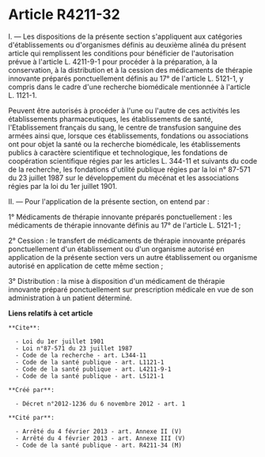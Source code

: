 # Article R4211-32

I. ― Les dispositions de la présente section s'appliquent aux catégories d'établissements ou d'organismes définis au deuxième
alinéa du présent article qui remplissent les conditions pour bénéficier de l'autorisation prévue à l'article L. 4211-9-1
pour procéder à la préparation, à la conservation, à la distribution et à la cession des médicaments de thérapie innovante
préparés ponctuellement définis au 17° de l'article L. 5121-1, y compris dans le cadre d'une recherche biomédicale mentionnée
à l'article L. 1121-1. 

Peuvent être autorisés à procéder à l'une ou l'autre de ces activités les établissements pharmaceutiques, les établissements
de santé, l'Etablissement français du sang, le centre de transfusion sanguine des armées ainsi que, lorsque ces
établissements, fondations ou associations ont pour objet la santé ou la recherche biomédicale, les établissements publics à
caractère scientifique et technologique, les fondations de coopération scientifique régies par les articles L. 344-11 et
suivants du code de la recherche, les fondations d'utilité publique régies par la loi n° 87-571 du 23 juillet 1987 sur le
développement du mécénat et les associations régies par la loi du 1er juillet 1901. 

II. ― Pour l'application de la présente section, on entend par : 

1° Médicaments de thérapie innovante préparés ponctuellement : les médicaments de thérapie innovante définis au 17° de
l'article L. 5121-1 ; 

2° Cession : le transfert de médicaments de thérapie innovante préparés ponctuellement d'un établissement ou d'un organisme
autorisé en application de la présente section vers un autre établissement ou organisme autorisé en application de cette même
section ; 

3° Distribution : la mise à disposition d'un médicament de thérapie innovante préparé ponctuellement sur prescription
médicale en vue de son administration à un patient déterminé.

**Liens relatifs à cet article**

	**Cite**:

	  - Loi du 1er juillet 1901
	  - Loi n°87-571 du 23 juillet 1987
	  - Code de la recherche - art. L344-11
	  - Code de la santé publique - art. L1121-1
	  - Code de la santé publique - art. L4211-9-1
	  - Code de la santé publique - art. L5121-1

	**Créé par**:

	  - Décret n°2012-1236 du 6 novembre 2012 - art. 1

	**Cité par**:

	  - Arrêté du 4 février 2013 - art. Annexe II (V)
	  - Arrêté du 4 février 2013 - art. Annexe III (V)
	  - Code de la santé publique - art. R4211-34 (M)

